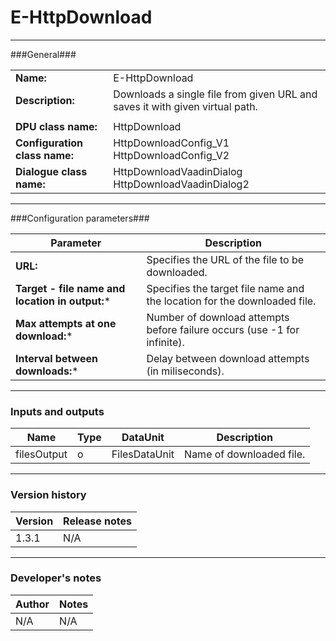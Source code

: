 # E-HttpDownload #
----------

###General###

|                              |                                                                             |
|------------------------------|-----------------------------------------------------------------------------|
|**Name:**                     |E-HttpDownload                                                               |
|**Description:**              |Downloads a single file from given URL and saves it with given virtual path. |
|                              |                                                                             |
|**DPU class name:**           |HttpDownload                                                                 | 
|**Configuration class name:** |HttpDownloadConfig_V1 <BR> HttpDownloadConfig_V2                             |
|**Dialogue class name:**      |HttpDownloadVaadinDialog <BR> HttpDownloadVaadinDialog2                      |

***

###Configuration parameters###

|Parameter                                       |Description                                                              |                                                        
|------------------------------------------------|-------------------------------------------------------------------------|
|**URL:**                                        |Specifies the URL of the file to be downloaded.                          |
|**Target - file name and location in output:*** |Specifies the target file name and the location for the downloaded file. |
|**Max attempts at one download:***              |Number of download attempts before failure occurs (use -1 for infinite). |
|**Interval between downloads:***                |Delay between download attempts (in miliseconds).                        | 

***

### Inputs and outputs ###

|Name         |Type           |DataUnit     |Description             |
|-------------|---------------|-------------|------------------------|
|filesOutput  |o              |FilesDataUnit|Name of downloaded file. |

***

### Version history ###

|Version          |Release notes               |
|-----------------|----------------------------|
|1.3.1            |N/A                         |                                


***

### Developer's notes ###

|Author           |Notes                           |
|-----------------|--------------------------------|
|N/A              |N/A                             | 
